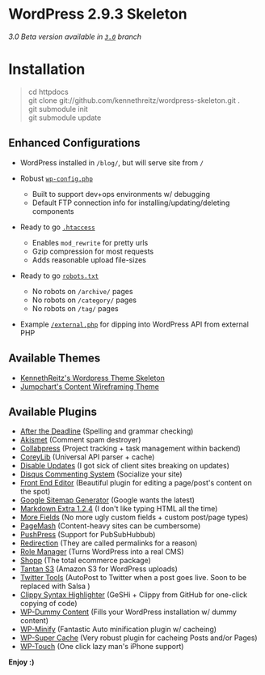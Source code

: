 # WordPress 2.9.3 Skeleton
*3.0 Beta version available in [`3.0`]() branch*

# Installation

> cd httpdocs  
> git clone git://github.com/kennethreitz/wordpress-skeleton.git .  
> git submodule init  
> git submodule update  

## Enhanced Configurations

* WordPress installed in `/blog/`, but will serve site from `/`
* Robust [`wp-config.php`](http://github.com/kennethreitz/wordpress-skeleton/blob/master/blog/wp-config.php)
  - Built to support dev+ops environments w/ debugging
  - Default FTP connection info for installing/updating/deleting components

* Ready to go [`.htaccess`](http://github.com/kennethreitz/wordpress-skeleton/blob/master/.htaccess)
  - Enables `mod_rewrite` for pretty urls
  - Gzip compression for most requests
  - Adds reasonable upload file-sizes

* Ready to go [`robots.txt`](http://github.com/kennethreitz/wordpress-skeleton/blob/master/robots.txt)
  - No robots on `/archive/` pages  
  - No robots on `/category/` pages
  - No robots on `/tag/` pages

* Example [`/external.php`](http://github.com/kennethreitz/wordpress-skeleton/blob/master/external.php) for dipping into WordPress API from external PHP

## Available Themes

* [KennethReitz's Wordpress Theme Skeleton](http://github.com/kennethreitz/wordpress-theme-skeleton)
* [Jumpchart's Content Wireframing Theme](http://www.jumpchart.com/tour/wordpress/)

## Available Plugins

* [After the Deadline](http://www.afterthedeadline.com/) (Spelling and grammar checking)
* [Akismet](http://akismet.com/) (Comment spam destroyer)
* [Collabpress](http://wordpress.org/extend/plugins/collabpress/) (Project tracking + task management within backend)
* [CoreyLib](http://github.com/kennethreitz/wp-coreylib)  (Universal API parser + cache)
* [Disable Updates](http://github.com/kennethreitz/wp-disable-updates) (I got sick of client sites breaking on updates)
* [Disqus Commenting System](http://wordpress.org/extend/plugins/disqus-comment-system/) (Socialize your site)
* [Front End Editor](http://scribu.net/wordpress/front-end-editor) (Beautiful plugin for editing a page/post's content on the spot)
* [Google Sitemap Generator](http://www.arnebrachhold.de/projects/wordpress-plugins/google-xml-sitemaps-generator/) (Google wants the latest)
* [Markdown Extra 1.2.4](http://michelf.com/projects/php-markdown/) (I don't like typing HTML all the time)
* [More Fields](http://labs.dagensskiva.com/plugins/more-fields/) (No more ugly custom fields + custom post/page types)
* [PageMash](http://wordpress.org/extend/plugins/pagemash/) (Content-heavy sites can be cumbersome)
* [PushPress](http://wordpress.org/extend/plugins/pushpress/) (Support for PubSubHubbub)
* [Redirection](http://urbangiraffe.com/plugins/redirection/) (They are called permalinks for a reason)
* [Role Manager](http://sourceforge.net/projects/role-manager/) (Turns WordPress into a real CMS)
* [Shopp](http://shopplugin.net/) (The total ecommerce package)
* [Tantan S3](http://tantannoodles.com/toolkit/wordpress-s3/) (Amazon S3 for WordPress uploads)
* [Twitter Tools](http://wordpress.org/extend/plugins/twitter-tools/) (AutoPost to Twitter when a post goes live. Soon to be replaced with Salsa )
* [Clippy Syntax Highlighter](http://github.com/kennethreitz/wp-clippy-syntax-plugin) (GeSHi + Clippy from GitHub for one-click copying of code)
* [WP-Dummy Content](http://wordpress.org/extend/plugins/wp-dummy-content/) (Fills your WordPress installation w/ dummy content)
* [WP-Minify](http://omninoggin.com/wordpress-plugins/wp-minify-wordpress-plugin/) (Fantastic Auto minification plugin w/ cacheing)
* [WP-Super Cache](http://wordpress.org/extend/plugins/wp-super-cache/) (Very robust plugin for cacheing Posts and/or Pages)
* [WP-Touch](http://www.bravenewcode.com/products/wptouch/) (One click lazy man's iPhone support)


**Enjoy :)**